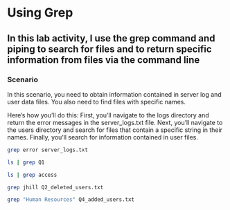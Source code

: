# Using Grep

## In this lab activity, I use the grep command and piping to search for files and to return specific information from files via the command line

### Scenario

In this scenario, you need to obtain information contained in server log and user data files. You also need to find files with specific names.

Here’s how you’ll do this: First, you’ll navigate to the logs directory and return the error messages in the server_logs.txt file. Next, you’ll navigate to the users directory and search for files that contain a specific string in their names. Finally, you’ll search for information contained in user files.

```bash
grep error server_logs.txt

ls | grep Q1

ls | grep access

grep jhill Q2_deleted_users.txt

grep "Human Resources" Q4_added_users.txt
```
